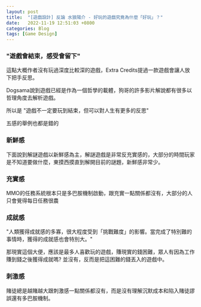 ```yaml
---
layout: post
title:  "[遊戲設計] 反論 水狼陽介 - 好玩的遊戲究竟為什麼「好玩」？"
date:   2022-11-19 12:51:03 +0800
categories: Blog
tags: [Game Design]
---
```


### "遊戲會結束，感受會留下"

這點大概作者沒有玩過深度比較深的遊戲，Extra Credits提過一款遊戲會讓人放下把手反思。

Dogsama說到遊戲已經是作為一個哲學的載體，狗哥的許多影片解說都有很多以哲理角度去解析遊戲。

所以是 "遊戲不一定要玩到結束，但可以對人生有更多的反思"

五感的舉例也都是錯的

### 新鮮感

下面說到解謎遊戲以新鮮感為主，解謎遊戲是非常反充實感的，大部分的時間玩家是不知道要做什麼，東摸西摸直到解開目前的謎題，新鮮感非常少。

### 充實感

MMO的任務系統根本只是多巴胺機制啟動，跟充實一點關係都沒有，大部分的人只會覺得每日任務很農

### 成就感

"人類獲得成就感的多寡，很大程度受到「挑戰難度」的影響。當完成了特別難的事情時，獲得的成就感也會特別大。"

那現實這個大便，應該是最多人喜歡玩的遊戲，賺現實的錢困難，眾人有因為工作賺到錢之後獲得成就嗎? 並沒有，反而是把這困難的錢丟入的遊戲中。

### 刺激感

賭徒總是越賭越大跟刺激感一點關係都沒有，而是沒有理解沉默成本和陷入賭徒謬誤還有多巴胺機制。